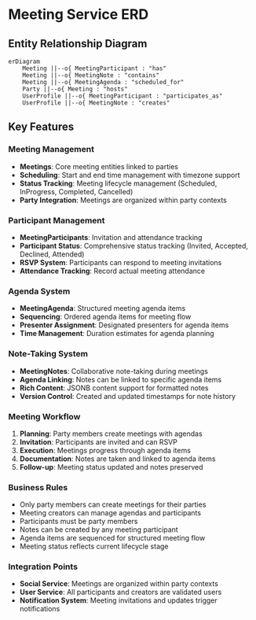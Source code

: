 # Meeting Service ERD

## Entity Relationship Diagram

```mermaid
erDiagram
    Meeting ||--o{ MeetingParticipant : "has"
    Meeting ||--o{ MeetingNote : "contains"
    Meeting ||--o{ MeetingAgenda : "scheduled_for"
    Party ||--o{ Meeting : "hosts"
    UserProfile ||--o{ MeetingParticipant : "participates_as"
    UserProfile ||--o{ MeetingNote : "creates"
```

## Key Features

### Meeting Management
- **Meetings**: Core meeting entities linked to parties
- **Scheduling**: Start and end time management with timezone support
- **Status Tracking**: Meeting lifecycle management (Scheduled, InProgress, Completed, Cancelled)
- **Party Integration**: Meetings are organized within party contexts

### Participant Management
- **MeetingParticipants**: Invitation and attendance tracking
- **Participant Status**: Comprehensive status tracking (Invited, Accepted, Declined, Attended)
- **RSVP System**: Participants can respond to meeting invitations
- **Attendance Tracking**: Record actual meeting attendance

### Agenda System
- **MeetingAgenda**: Structured meeting agenda items
- **Sequencing**: Ordered agenda items for meeting flow
- **Presenter Assignment**: Designated presenters for agenda items
- **Time Management**: Duration estimates for agenda planning

### Note-Taking System
- **MeetingNotes**: Collaborative note-taking during meetings
- **Agenda Linking**: Notes can be linked to specific agenda items
- **Rich Content**: JSONB content support for formatted notes
- **Version Control**: Created and updated timestamps for note history

### Meeting Workflow
1. **Planning**: Party members create meetings with agendas
2. **Invitation**: Participants are invited and can RSVP
3. **Execution**: Meetings progress through agenda items
4. **Documentation**: Notes are taken and linked to agenda items
5. **Follow-up**: Meeting status updated and notes preserved

### Business Rules
- Only party members can create meetings for their parties
- Meeting creators can manage agendas and participants
- Participants must be party members
- Notes can be created by any meeting participant
- Agenda items are sequenced for structured meeting flow
- Meeting status reflects current lifecycle stage

### Integration Points
- **Social Service**: Meetings are organized within party contexts
- **User Service**: All participants and creators are validated users
- **Notification System**: Meeting invitations and updates trigger notifications